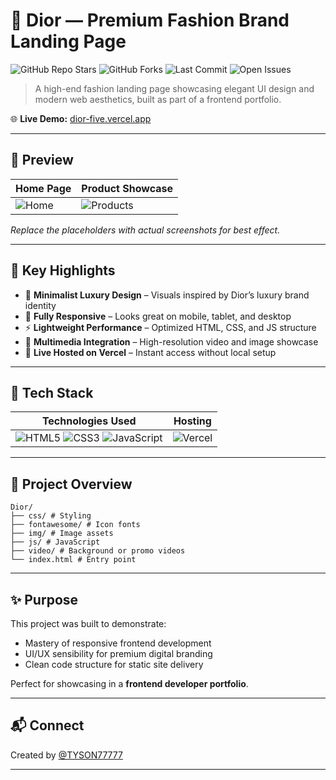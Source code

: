 # 🎨 Dior — Premium Fashion Brand Landing Page

![GitHub Repo Stars](https://img.shields.io/github/stars/TYSON77777/Dior?style=social)
![GitHub Forks](https://img.shields.io/github/forks/TYSON77777/Dior?style=social)
![Last Commit](https://img.shields.io/github/last-commit/TYSON77777/Dior)
![Open Issues](https://img.shields.io/github/issues/TYSON77777/Dior)

> A high-end fashion landing page showcasing elegant UI design and modern web aesthetics, built as part of a frontend portfolio.

🌐 **Live Demo:** [dior-five.vercel.app](https://dior-five.vercel.app)

---

## 📸 Preview

| Home Page | Product Showcase |
|-----------|------------------|
| ![Home](https://via.placeholder.com/400x250?text=Home+Page+Screenshot) | ![Products](https://via.placeholder.com/400x250?text=Product+Showcase+Screenshot) |

*Replace the placeholders with actual screenshots for best effect.*

---

## 🚀 Key Highlights

- 🎯 **Minimalist Luxury Design** – Visuals inspired by Dior’s luxury brand identity
- 📱 **Fully Responsive** – Looks great on mobile, tablet, and desktop
- ⚡ **Lightweight Performance** – Optimized HTML, CSS, and JS structure
- 🎥 **Multimedia Integration** – High-resolution video and image showcase
- 🔗 **Live Hosted on Vercel** – Instant access without local setup

---

## 🧰 Tech Stack

| Technologies Used | Hosting |
|-------------------|---------|
| ![HTML5](https://img.shields.io/badge/HTML5-E34F26?logo=html5&logoColor=white) ![CSS3](https://img.shields.io/badge/CSS3-1572B6?logo=css3&logoColor=white) ![JavaScript](https://img.shields.io/badge/JavaScript-F7DF1E?logo=javascript&logoColor=black) | ![Vercel](https://img.shields.io/badge/Vercel-000000?logo=vercel&logoColor=white) |

---

## 📁 Project Overview
```
Dior/
├── css/ # Styling
├── fontawesome/ # Icon fonts
├── img/ # Image assets
├── js/ # JavaScript
├── video/ # Background or promo videos
└── index.html # Entry point
```

---

## ✨ Purpose

This project was built to demonstrate:

- Mastery of responsive frontend development
- UI/UX sensibility for premium digital branding
- Clean code structure for static site delivery

Perfect for showcasing in a **frontend developer portfolio**.

---

## 📬 Connect

Created by [@TYSON77777](https://github.com/TYSON77777)

---

